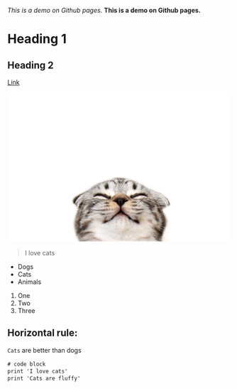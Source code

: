 *This is a demo on Github pages.*
**This is a demo on Github pages.**
# Heading 1
## Heading 2
[Link](http://google.com)

![Image](360_F_307968645_mUnl6JiKrvODZlPKOqG1H5Td22OLNVS0.jpg)
> I love cats
* Dogs
* Cats
* Animals
1) One 
2) Two 
3) Three

Horizontal rule:
---
`Cats` are better than dogs
```
# code block
print 'I love cats'
print 'Cats are fluffy'
```
